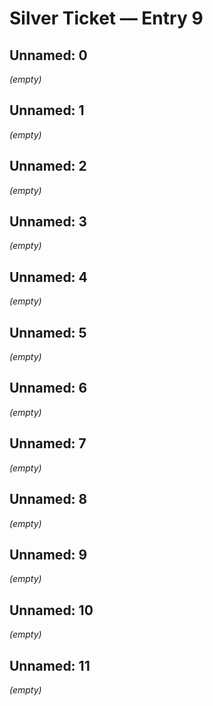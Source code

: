 # Silver Ticket — Entry 9

## Unnamed: 0

_(empty)_

## Unnamed: 1

_(empty)_

## Unnamed: 2

_(empty)_

## Unnamed: 3

_(empty)_

## Unnamed: 4

_(empty)_

## Unnamed: 5

_(empty)_

## Unnamed: 6

_(empty)_

## Unnamed: 7

_(empty)_

## Unnamed: 8

_(empty)_

## Unnamed: 9

_(empty)_

## Unnamed: 10

_(empty)_

## Unnamed: 11

_(empty)_

